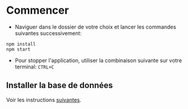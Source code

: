 # Commencer

- Naviguer dans le dossier de votre choix et lancer les commandes suivantes successivement:
```
npm install
npm start
```
- Pour stopper l'application, utiliser la combinaison suivante sur votre terminal:
```CTRL+C```

## Installer la base de données

Voir les instructions [suivantes](./0%20docker/README.md).